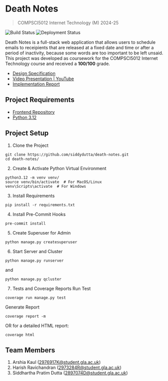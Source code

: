 # Death Notes

> COMPSCI5012 Internet Technology (M) 2024-25

![Build Status](https://github.com/siddydutta/death-notes/actions/workflows/tests.yml/badge.svg)
![Deployment Status](https://github.com/siddydutta/death-notes/actions/workflows/deploy.yml/badge.svg)

Death Notes is a full-stack web application that allows users to schedule emails to receipients that are released at a fixed date and time or after a period of inactivity, because some words are too important to be left unsaid. This project was developed as coursework for the COMPSCI5012 Internet Technology course and received a **100/100** grade.

- [Design Specification](/artefacts/Design-Specification.pdf)
- [Video Presentation | YouTube](https://youtu.be/XeNMqyVeO-Q)
- [Implementation Report](/artefacts/Implementation-Report.pdf)

## Project Requirements

- [Frontend Repository](https://github.com/siddydutta/death-notes-app)
- [Python 3.12](https://www.python.org/downloads/release/python-3120/)

## Project Setup

1. Clone the Project

```
git clone https://github.com/siddydutta/death-notes.git
cd death-notes/
```

2. Create & Activate Python Virtual Environment

```
python3.12 -m venv venv/
source venv/bin/activate  # For MacOS/Linux
venv\Scripts\activate  # For Windows
```

3. Install Requirements

```
pip install -r requirements.txt
```

4. Install Pre-Commit Hooks

```
pre-commit install
```

5. Create Superuser for Admin

```
python manage.py createsuperuser
```

6. Start Server and Cluster

```
python manage.py runserver
```

and

```
python manage.py qcluster
```

7. Tests and Coverage Reports
   Run Test

```
coverage run manage.py test
```

Generate Report

```
coverage report -m
```

OR for a detailed HTML report:

```
coverage html
```

## Team Members

1. Arshia Kaul (2976917K@student.gla.ac.uk)
2. Harish Ravichandran (2973284R@student.gla.ac.uk)
3. Siddhartha Pratim Dutta (2897074D@student.gla.ac.uk)
